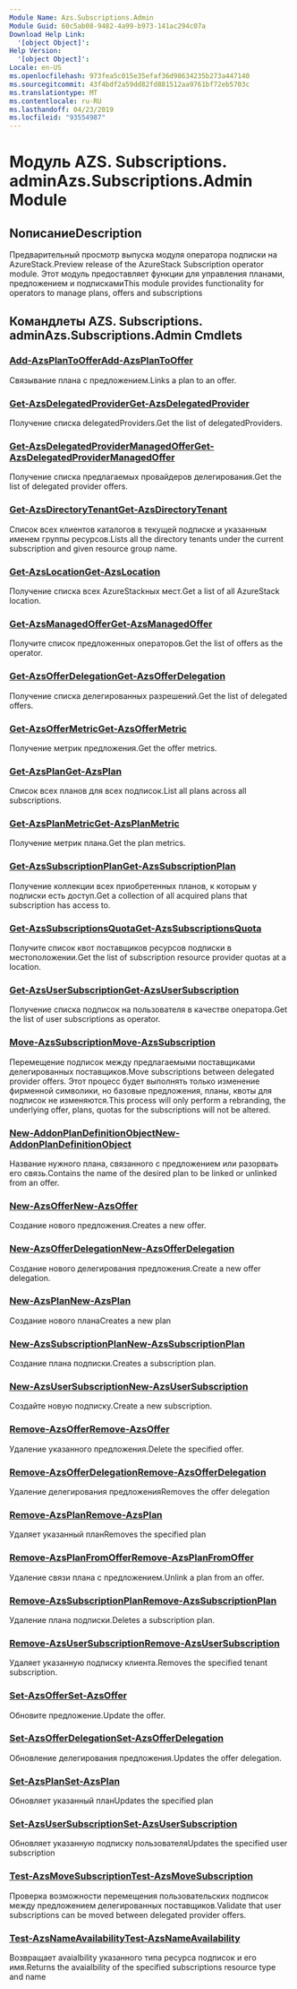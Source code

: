 ```yaml
---
Module Name: Azs.Subscriptions.Admin
Module Guid: 60c5ab08-9482-4a99-b973-141ac294c07a
Download Help Link:
  '[object Object]': 
Help Version:
  '[object Object]': 
Locale: en-US
ms.openlocfilehash: 973fea5c015e35efaf36d98634235b273a447140
ms.sourcegitcommit: 43f4bdf2a59dd82fd881512aa9761bf72eb5703c
ms.translationtype: MT
ms.contentlocale: ru-RU
ms.lasthandoff: 04/23/2019
ms.locfileid: "93554987"
---
```

# <span data-ttu-id="1a45b-101">Модуль AZS. Subscriptions. admin</span><span class="sxs-lookup"><span data-stu-id="1a45b-101">Azs.Subscriptions.Admin Module</span></span>
## <span data-ttu-id="1a45b-102">Nописание</span><span class="sxs-lookup"><span data-stu-id="1a45b-102">Description</span></span>
<span data-ttu-id="1a45b-103">Предварительный просмотр выпуска модуля оператора подписки на AzureStack.</span><span class="sxs-lookup"><span data-stu-id="1a45b-103">Preview release of the AzureStack Subscription operator module.</span></span>  <span data-ttu-id="1a45b-104">Этот модуль предоставляет функции для управления планами, предложением и подписками</span><span class="sxs-lookup"><span data-stu-id="1a45b-104">This module provides functionality for operators to manage plans, offers and subscriptions</span></span>

## <span data-ttu-id="1a45b-105">Командлеты AZS. Subscriptions. admin</span><span class="sxs-lookup"><span data-stu-id="1a45b-105">Azs.Subscriptions.Admin Cmdlets</span></span>
### [<span data-ttu-id="1a45b-106">Add-AzsPlanToOffer</span><span class="sxs-lookup"><span data-stu-id="1a45b-106">Add-AzsPlanToOffer</span></span>](Add-AzsPlanToOffer.md)
<span data-ttu-id="1a45b-107">Связывание плана с предложением.</span><span class="sxs-lookup"><span data-stu-id="1a45b-107">Links a plan to an offer.</span></span>

### [<span data-ttu-id="1a45b-108">Get-AzsDelegatedProvider</span><span class="sxs-lookup"><span data-stu-id="1a45b-108">Get-AzsDelegatedProvider</span></span>](Get-AzsDelegatedProvider.md)
<span data-ttu-id="1a45b-109">Получение списка delegatedProviders.</span><span class="sxs-lookup"><span data-stu-id="1a45b-109">Get the list of delegatedProviders.</span></span>

### [<span data-ttu-id="1a45b-110">Get-AzsDelegatedProviderManagedOffer</span><span class="sxs-lookup"><span data-stu-id="1a45b-110">Get-AzsDelegatedProviderManagedOffer</span></span>](Get-AzsDelegatedProviderManagedOffer.md)
<span data-ttu-id="1a45b-111">Получение списка предлагаемых провайдеров делегирования.</span><span class="sxs-lookup"><span data-stu-id="1a45b-111">Get the list of delegated provider offers.</span></span>

### [<span data-ttu-id="1a45b-112">Get-AzsDirectoryTenant</span><span class="sxs-lookup"><span data-stu-id="1a45b-112">Get-AzsDirectoryTenant</span></span>](Get-AzsDirectoryTenant.md)
<span data-ttu-id="1a45b-113">Список всех клиентов каталогов в текущей подписке и указанным именем группы ресурсов.</span><span class="sxs-lookup"><span data-stu-id="1a45b-113">Lists all the directory tenants under the current subscription and given resource group name.</span></span>

### [<span data-ttu-id="1a45b-114">Get-AzsLocation</span><span class="sxs-lookup"><span data-stu-id="1a45b-114">Get-AzsLocation</span></span>](Get-AzsLocation.md)
<span data-ttu-id="1a45b-115">Получение списка всех AzureStackных мест.</span><span class="sxs-lookup"><span data-stu-id="1a45b-115">Get a list of all AzureStack location.</span></span>

### [<span data-ttu-id="1a45b-116">Get-AzsManagedOffer</span><span class="sxs-lookup"><span data-stu-id="1a45b-116">Get-AzsManagedOffer</span></span>](Get-AzsManagedOffer.md)
<span data-ttu-id="1a45b-117">Получите список предложенных операторов.</span><span class="sxs-lookup"><span data-stu-id="1a45b-117">Get the list of offers as the operator.</span></span>

### [<span data-ttu-id="1a45b-118">Get-AzsOfferDelegation</span><span class="sxs-lookup"><span data-stu-id="1a45b-118">Get-AzsOfferDelegation</span></span>](Get-AzsOfferDelegation.md)
<span data-ttu-id="1a45b-119">Получение списка делегированных разрешений.</span><span class="sxs-lookup"><span data-stu-id="1a45b-119">Get the list of delegated offers.</span></span>

### [<span data-ttu-id="1a45b-120">Get-AzsOfferMetric</span><span class="sxs-lookup"><span data-stu-id="1a45b-120">Get-AzsOfferMetric</span></span>](Get-AzsOfferMetric.md)
<span data-ttu-id="1a45b-121">Получение метрик предложения.</span><span class="sxs-lookup"><span data-stu-id="1a45b-121">Get the offer metrics.</span></span>

### [<span data-ttu-id="1a45b-122">Get-AzsPlan</span><span class="sxs-lookup"><span data-stu-id="1a45b-122">Get-AzsPlan</span></span>](Get-AzsPlan.md)
<span data-ttu-id="1a45b-123">Список всех планов для всех подписок.</span><span class="sxs-lookup"><span data-stu-id="1a45b-123">List all plans across all subscriptions.</span></span>

### [<span data-ttu-id="1a45b-124">Get-AzsPlanMetric</span><span class="sxs-lookup"><span data-stu-id="1a45b-124">Get-AzsPlanMetric</span></span>](Get-AzsPlanMetric.md)
<span data-ttu-id="1a45b-125">Получение метрик плана.</span><span class="sxs-lookup"><span data-stu-id="1a45b-125">Get the plan metrics.</span></span>

### [<span data-ttu-id="1a45b-126">Get-AzsSubscriptionPlan</span><span class="sxs-lookup"><span data-stu-id="1a45b-126">Get-AzsSubscriptionPlan</span></span>](Get-AzsSubscriptionPlan.md)
<span data-ttu-id="1a45b-127">Получение коллекции всех приобретенных планов, к которым у подписки есть доступ.</span><span class="sxs-lookup"><span data-stu-id="1a45b-127">Get a collection of all acquired plans that subscription has access to.</span></span>

### [<span data-ttu-id="1a45b-128">Get-AzsSubscriptionsQuota</span><span class="sxs-lookup"><span data-stu-id="1a45b-128">Get-AzsSubscriptionsQuota</span></span>](Get-AzsSubscriptionsQuota.md)
<span data-ttu-id="1a45b-129">Получите список квот поставщиков ресурсов подписки в местоположении.</span><span class="sxs-lookup"><span data-stu-id="1a45b-129">Get the list of subscription resource provider quotas at a location.</span></span>

### [<span data-ttu-id="1a45b-130">Get-AzsUserSubscription</span><span class="sxs-lookup"><span data-stu-id="1a45b-130">Get-AzsUserSubscription</span></span>](Get-AzsUserSubscription.md)
<span data-ttu-id="1a45b-131">Получение списка подписок на пользователя в качестве оператора.</span><span class="sxs-lookup"><span data-stu-id="1a45b-131">Get the list of user subscriptions as operator.</span></span>

### [<span data-ttu-id="1a45b-132">Move-AzsSubscription</span><span class="sxs-lookup"><span data-stu-id="1a45b-132">Move-AzsSubscription</span></span>](Move-AzsSubscription.md)
<span data-ttu-id="1a45b-133">Перемещение подписок между предлагаемыми поставщиками делегированных поставщиков.</span><span class="sxs-lookup"><span data-stu-id="1a45b-133">Move subscriptions between delegated provider offers.</span></span>
<span data-ttu-id="1a45b-134">Этот процесс будет выполнять только изменение фирменной символики, но базовые предложения, планы, квоты для подписок не изменяются.</span><span class="sxs-lookup"><span data-stu-id="1a45b-134">This process will only perform a rebranding, the underlying offer, plans, quotas for the subscriptions will not be altered.</span></span>

### [<span data-ttu-id="1a45b-135">New-AddonPlanDefinitionObject</span><span class="sxs-lookup"><span data-stu-id="1a45b-135">New-AddonPlanDefinitionObject</span></span>](New-AddonPlanDefinitionObject.md)
<span data-ttu-id="1a45b-136">Название нужного плана, связанного с предложением или разорвать его связь.</span><span class="sxs-lookup"><span data-stu-id="1a45b-136">Contains the name of the desired plan to be linked or unlinked from an offer.</span></span>

### [<span data-ttu-id="1a45b-137">New-AzsOffer</span><span class="sxs-lookup"><span data-stu-id="1a45b-137">New-AzsOffer</span></span>](New-AzsOffer.md)
<span data-ttu-id="1a45b-138">Создание нового предложения.</span><span class="sxs-lookup"><span data-stu-id="1a45b-138">Creates a new offer.</span></span>

### [<span data-ttu-id="1a45b-139">New-AzsOfferDelegation</span><span class="sxs-lookup"><span data-stu-id="1a45b-139">New-AzsOfferDelegation</span></span>](New-AzsOfferDelegation.md)
<span data-ttu-id="1a45b-140">Создание нового делегирования предложения.</span><span class="sxs-lookup"><span data-stu-id="1a45b-140">Create a new offer delegation.</span></span>

### [<span data-ttu-id="1a45b-141">New-AzsPlan</span><span class="sxs-lookup"><span data-stu-id="1a45b-141">New-AzsPlan</span></span>](New-AzsPlan.md)
<span data-ttu-id="1a45b-142">Создание нового плана</span><span class="sxs-lookup"><span data-stu-id="1a45b-142">Creates a new plan</span></span>

### [<span data-ttu-id="1a45b-143">New-AzsSubscriptionPlan</span><span class="sxs-lookup"><span data-stu-id="1a45b-143">New-AzsSubscriptionPlan</span></span>](New-AzsSubscriptionPlan.md)
<span data-ttu-id="1a45b-144">Создание плана подписки.</span><span class="sxs-lookup"><span data-stu-id="1a45b-144">Creates a subscription plan.</span></span>

### [<span data-ttu-id="1a45b-145">New-AzsUserSubscription</span><span class="sxs-lookup"><span data-stu-id="1a45b-145">New-AzsUserSubscription</span></span>](New-AzsUserSubscription.md)
<span data-ttu-id="1a45b-146">Создайте новую подписку.</span><span class="sxs-lookup"><span data-stu-id="1a45b-146">Create a new subscription.</span></span>

### [<span data-ttu-id="1a45b-147">Remove-AzsOffer</span><span class="sxs-lookup"><span data-stu-id="1a45b-147">Remove-AzsOffer</span></span>](Remove-AzsOffer.md)
<span data-ttu-id="1a45b-148">Удаление указанного предложения.</span><span class="sxs-lookup"><span data-stu-id="1a45b-148">Delete the specified offer.</span></span>

### [<span data-ttu-id="1a45b-149">Remove-AzsOfferDelegation</span><span class="sxs-lookup"><span data-stu-id="1a45b-149">Remove-AzsOfferDelegation</span></span>](Remove-AzsOfferDelegation.md)
<span data-ttu-id="1a45b-150">Удаление делегирования предложения</span><span class="sxs-lookup"><span data-stu-id="1a45b-150">Removes the offer delegation</span></span>

### [<span data-ttu-id="1a45b-151">Remove-AzsPlan</span><span class="sxs-lookup"><span data-stu-id="1a45b-151">Remove-AzsPlan</span></span>](Remove-AzsPlan.md)
<span data-ttu-id="1a45b-152">Удаляет указанный план</span><span class="sxs-lookup"><span data-stu-id="1a45b-152">Removes the specified plan</span></span>

### [<span data-ttu-id="1a45b-153">Remove-AzsPlanFromOffer</span><span class="sxs-lookup"><span data-stu-id="1a45b-153">Remove-AzsPlanFromOffer</span></span>](Remove-AzsPlanFromOffer.md)
<span data-ttu-id="1a45b-154">Удаление связи плана с предложением.</span><span class="sxs-lookup"><span data-stu-id="1a45b-154">Unlink a plan from an offer.</span></span>

### [<span data-ttu-id="1a45b-155">Remove-AzsSubscriptionPlan</span><span class="sxs-lookup"><span data-stu-id="1a45b-155">Remove-AzsSubscriptionPlan</span></span>](Remove-AzsSubscriptionPlan.md)
<span data-ttu-id="1a45b-156">Удаление плана подписки.</span><span class="sxs-lookup"><span data-stu-id="1a45b-156">Deletes a subscription plan.</span></span>

### [<span data-ttu-id="1a45b-157">Remove-AzsUserSubscription</span><span class="sxs-lookup"><span data-stu-id="1a45b-157">Remove-AzsUserSubscription</span></span>](Remove-AzsUserSubscription.md)
<span data-ttu-id="1a45b-158">Удаляет указанную подписку клиента.</span><span class="sxs-lookup"><span data-stu-id="1a45b-158">Removes the specified tenant subscription.</span></span>

### [<span data-ttu-id="1a45b-159">Set-AzsOffer</span><span class="sxs-lookup"><span data-stu-id="1a45b-159">Set-AzsOffer</span></span>](Set-AzsOffer.md)
<span data-ttu-id="1a45b-160">Обновите предложение.</span><span class="sxs-lookup"><span data-stu-id="1a45b-160">Update the offer.</span></span>

### [<span data-ttu-id="1a45b-161">Set-AzsOfferDelegation</span><span class="sxs-lookup"><span data-stu-id="1a45b-161">Set-AzsOfferDelegation</span></span>](Set-AzsOfferDelegation.md)
<span data-ttu-id="1a45b-162">Обновление делегирования предложения.</span><span class="sxs-lookup"><span data-stu-id="1a45b-162">Updates the offer delegation.</span></span>

### [<span data-ttu-id="1a45b-163">Set-AzsPlan</span><span class="sxs-lookup"><span data-stu-id="1a45b-163">Set-AzsPlan</span></span>](Set-AzsPlan.md)
<span data-ttu-id="1a45b-164">Обновляет указанный план</span><span class="sxs-lookup"><span data-stu-id="1a45b-164">Updates the specified plan</span></span>

### [<span data-ttu-id="1a45b-165">Set-AzsUserSubscription</span><span class="sxs-lookup"><span data-stu-id="1a45b-165">Set-AzsUserSubscription</span></span>](Set-AzsUserSubscription.md)
<span data-ttu-id="1a45b-166">Обновляет указанную подписку пользователя</span><span class="sxs-lookup"><span data-stu-id="1a45b-166">Updates the specified user subscription</span></span>

### [<span data-ttu-id="1a45b-167">Test-AzsMoveSubscription</span><span class="sxs-lookup"><span data-stu-id="1a45b-167">Test-AzsMoveSubscription</span></span>](Test-AzsMoveSubscription.md)
<span data-ttu-id="1a45b-168">Проверка возможности перемещения пользовательских подписок между предложением делегированных поставщиков.</span><span class="sxs-lookup"><span data-stu-id="1a45b-168">Validate that user subscriptions can be moved between delegated provider offers.</span></span>

### [<span data-ttu-id="1a45b-169">Test-AzsNameAvailability</span><span class="sxs-lookup"><span data-stu-id="1a45b-169">Test-AzsNameAvailability</span></span>](Test-AzsNameAvailability.md)
<span data-ttu-id="1a45b-170">Возвращает avaialbility указанного типа ресурса подписок и его имя.</span><span class="sxs-lookup"><span data-stu-id="1a45b-170">Returns the avaialbility of the specified subscriptions resource type and name</span></span>

